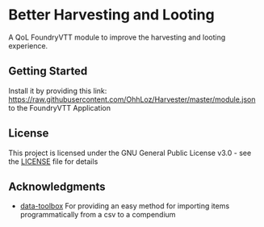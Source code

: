 # Better Harvesting and Looting
A QoL FoundryVTT module to improve the harvesting and looting experience.

## Getting Started

Install it by providing this link: https://raw.githubusercontent.com/OhhLoz/Harvester/master/module.json to the FoundryVTT Application

## License

This project is licensed under the GNU General Public License v3.0 - see the [LICENSE](LICENSE) file for details

## Acknowledgments

* [data-toolbox](https://foundryvtt.com/packages/data-toolbox) For providing an easy method for importing items programmatically from a csv to a compendium
